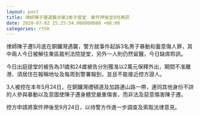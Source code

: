 ```yaml
---
layout: post
title: 律師陳子遷遇襲涉案3男子提堂　案件押後至9月再訊
date: 2020-07-02 15:25:54.000000000 +08:00
categories: rthk
---
```


律師陳子遷5月底在銅鑼灣遇襲，警方就事件起訴3名男子暴動和蓄意傷人罪，其中兩人今日被解往東區裁判法院提堂，另外一人則仍然留醫，今日缺席聆訊。

今日出庭提堂的被告為31歲和24歲被告分別獲准以2萬元保釋外出，期間不准離港、須居住在報稱地址及每周到警署報到，並且不能接近控方證人。

3人被控在本年5月24日，在銅鑼灣禮頓道及加路連山路一帶，連同其他身份不詳的人參與暴動以及意圖使陳子遷身體受嚴重傷害，而非法及惡意傷害陳子遷。

控方申請將案件押後至9月24日，以待警方作進一步調查及索取法律意見。
